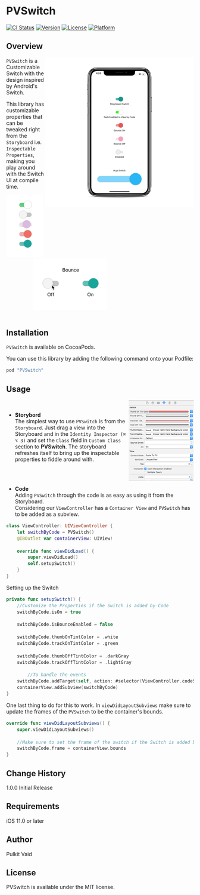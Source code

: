 # PVSwitch

[![CI Status](http://img.shields.io/travis/pulkit-vaid/PVSwitch.svg?style=flat)](https://travis-ci.org/pulkit-vaid/PVSwitch)
[![Version](https://img.shields.io/cocoapods/v/PVSwitch.svg?style=flat)](http://cocoapods.org/pods/PVSwitch)
[![License](https://img.shields.io/cocoapods/l/PVSwitch.svg?style=flat)](http://cocoapods.org/pods/PVSwitch)
[![Platform](https://img.shields.io/cocoapods/p/PVSwitch.svg?style=flat)](http://cocoapods.org/pods/PVSwitch)

## Overview
<img src="Screens/MockUp.png" width="400" align="right" />

`PVSwitch` is a Customizable Switch with the design inspired by Android's Switch. 

This library has customizable properties that can be tweaked right from the `Storyboard` i.e. `Inspectable Properties`, making you play around with the Switch UI at compile time. 

<img src="Screens/Rainbow.gif" width="100" />      &nbsp;&nbsp;&nbsp;&nbsp;&nbsp;&nbsp;&nbsp;&nbsp;&nbsp;&nbsp;&nbsp;&nbsp;&nbsp;&nbsp;&nbsp;&nbsp;&nbsp;
<img src="Screens/Bounce.gif" width="200" />
<br/>
<br/> 
## Installation
`PVSwitch` is available on CocoaPods.

You can use this library by adding the following command onto your Podfile:

```ruby
pod "PVSwitch"
```

## Usage
<img src="Screens/Inspectable.png" width="175" align="right" /> <br/>
* **Storybord**  <br/>
The simplest way to use `PVSwitch` is from the `Storyboard`. Just drag a view into the Storyboard and in the `Identity Inspector (⌘ ⌥ 3)` and set the `Class` field in `Custom Class` section to **PVSwitch**. 
The storyboard refreshes itself to bring up the inspectable properties to fiddle around with. 

<br/>
<br/>

* **Code** <br/>
Adding `PVSwitch` through the code is as easy as using it from the Storyboard. <br/>
Considering our `ViewController` has a `Container View` and `PVSwitch` has to be added as a subview.

```swift 
class ViewController: UIViewController {
	let switchByCode = PVSwitch()
	@IBOutlet var containerView: UIView!

	override func viewDidLoad() {
		super.viewDidLoad()
		self.setupSwitch()
	}
}
```
Setting up the Switch
```swift
private func setupSwitch() {
	//Customize the Properties if the Switch is added by Code
	switchByCode.isOn = true

	switchByCode.isBounceEnabled = false

	switchByCode.thumbOnTintColor = .white
	switchByCode.trackOnTintColor = .green

	switchByCode.thumbOffTintColor = .darkGray
	switchByCode.trackOffTintColor = .lightGray

        //To handle the events
	switchByCode.addTarget(self, action: #selector(ViewController.codeSwitchAction(sender:)), for: .valueChanged)
	containerView.addSubview(switchByCode)
}
```
One last thing to do for this to work. In `viewDidLayoutSubviews` make sure to update the frames of the `PVSwitch` to be the container's bounds. 
```swift
override func viewDidLayoutSubviews() {
	super.viewDidLayoutSubviews()

	//Make sure to set the frame of the switch if the Switch is added by Code
	switchByCode.frame = containerView.bounds
}
```

## Change History
1.0.0 Initial Release

## Requirements
iOS 11.0 or later

## Author
Pulkit Vaid

## License
PVSwitch is available under the MIT license.
